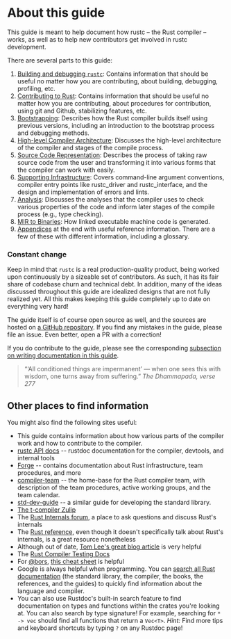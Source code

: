 # About this guide

This guide is meant to help document how rustc – the Rust compiler – works,
as well as to help new contributors get involved in rustc development.

There are several parts to this guide:

1. [Building and debugging `rustc`][p1]:
   Contains information that should be useful no matter how you are contributing,
   about building, debugging, profiling, etc.
1. [Contributing to Rust][p2]:
   Contains information that should be useful no matter how you are contributing,
   about procedures for contribution, using git and Github, stabilizing features, etc.
1. [Bootstrapping][p3]:
   Describes how the Rust compiler builds itself using previous versions, including
   an introduction to the bootstrap process and debugging methods.
1. [High-level Compiler Architecture][p4]:
   Discusses the high-level architecture of the compiler and stages of the compile process.
1. [Source Code Representation][p5]:
   Describes the process of taking raw source code from the user
   and transforming it into various forms that the compiler can work with easily.
1. [Supporting Infrastructure][p6]:
   Covers command-line argument conventions, compiler entry points like rustc_driver and
   rustc_interface, and the design and implementation of errors and lints.
1. [Analysis][p7]:
   Discusses the analyses that the compiler uses to check various properties of the code
   and inform later stages of the compile process (e.g., type checking).
1. [MIR to Binaries][p8]: How linked executable machine code is generated.
1. [Appendices][p9] at the end with useful reference information.
   There are a few of these with different information, including a glossary.

[p1]: ./building/how-to-build-and-run.html
[p2]: ./contributing.md
[p3]: ./building/bootstrapping/intro.md
[p4]: ./part-2-intro.md
[p5]: ./part-3-intro.md
[p6]: ./cli.md
[p7]: ./part-4-intro.md
[p8]: ./part-5-intro.md
[p9]: ./appendix/background.md

### Constant change

Keep in mind that `rustc` is a real production-quality product,
being worked upon continuously by a sizeable set of contributors.
As such, it has its fair share of codebase churn and technical debt.
In addition, many of the ideas discussed throughout this guide are idealized designs
that are not fully realized yet.
All this makes keeping this guide completely up to date on everything very hard!

The guide itself is of course open source as well,
and the sources are hosted on [a GitHub repository].
If you find any mistakes in the guide, please file an issue.
Even better, open a PR with a correction!

If you do contribute to the guide,
please see the corresponding [subsection on writing documentation in this guide].

[subsection on writing documentation in this guide]: contributing.md#contributing-to-rustc-dev-guide

> “‘All conditioned things are impermanent’ — 
> when one sees this with wisdom, one turns away from suffering.”
> _The Dhammapada, verse 277_

## Other places to find information

You might also find the following sites useful:

- This guide contains information about how various parts of the
  compiler work and how to contribute to the compiler.
- [rustc API docs] -- rustdoc documentation for the compiler, devtools, and internal tools
- [Forge] -- contains documentation about Rust infrastructure, team procedures, and more
- [compiler-team] -- the home-base for the Rust compiler team, with description
  of the team procedures, active working groups, and the team calendar.
- [std-dev-guide] -- a similar guide for developing the standard library.
- [The t-compiler Zulip][z]
- The [Rust Internals forum][rif], a place to ask questions and
  discuss Rust's internals
- The [Rust reference][rr], even though it doesn't specifically talk about
  Rust's internals, is a great resource nonetheless
- Although out of date, [Tom Lee's great blog article][tlgba] is very helpful
- The [Rust Compiler Testing Docs][rctd]
- For [@bors], [this cheat sheet][cheatsheet] is helpful
- Google is always helpful when programming.
  You can [search all Rust documentation][gsearchdocs] (the standard library,
  the compiler, the books, the references, and the guides) to quickly find
  information about the language and compiler.
- You can also use Rustdoc's built-in search feature to find documentation on
  types and functions within the crates you're looking at. You can also search
  by type signature! For example, searching for `* -> vec` should find all
  functions that return a `Vec<T>`.
  _Hint:_ Find more tips and keyboard shortcuts by typing `?` on any Rustdoc
  page!


[rustc dev guide]: about-this-guide.md
[gsearchdocs]: https://www.google.com/search?q=site:doc.rust-lang.org+your+query+here
[stddocs]: https://doc.rust-lang.org/std
[rif]: http://internals.rust-lang.org
[rr]: https://doc.rust-lang.org/book/
[rustforge]: https://forge.rust-lang.org/
[tlgba]: https://tomlee.co/2014/04/a-more-detailed-tour-of-the-rust-compiler/
[ro]: https://www.rustaceans.org/
[rctd]: tests/intro.md
[cheatsheet]: https://bors.rust-lang.org/
[Miri]: https://github.com/rust-lang/miri
[@bors]: https://github.com/bors
[a GitHub repository]: https://github.com/rust-lang/rustc-dev-guide/
[rustc API docs]: https://doc.rust-lang.org/nightly/nightly-rustc/rustc_middle
[Forge]: https://forge.rust-lang.org/
[compiler-team]: https://github.com/rust-lang/compiler-team/
[std-dev-guide]: https://std-dev-guide.rust-lang.org/
[z]: https://rust-lang.zulipchat.com/#narrow/stream/131828-t-compiler
